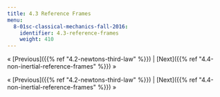 ```yaml
---
title: 4.3 Reference Frames
menu:
  8-01sc-classical-mechanics-fall-2016:
    identifier: 4.3-reference-frames
    weight: 410
---
```

« [Previous]({{% ref "4.2-newtons-third-law" %}}) | [Next]({{% ref "4.4-non-inertial-reference-frames" %}}) »

« [Previous]({{% ref "4.2-newtons-third-law" %}}) | [Next]({{% ref "4.4-non-inertial-reference-frames" %}}) »